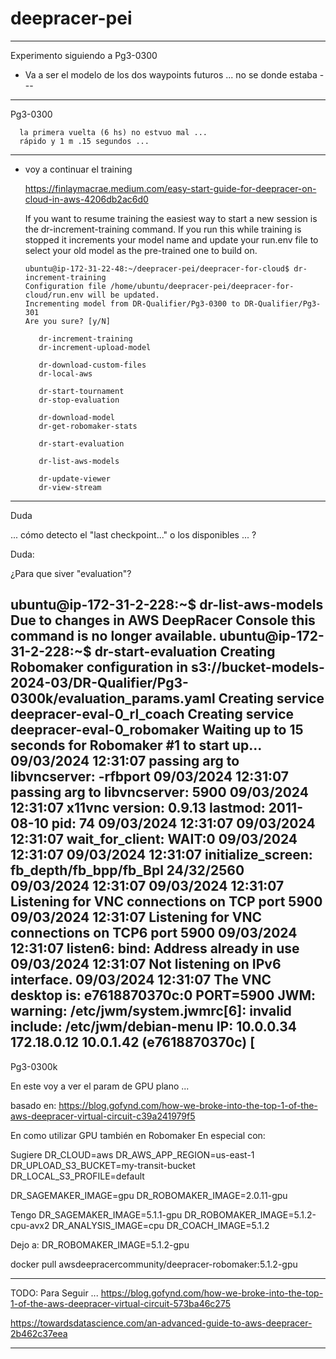 # deepracer-pei

------------------------------------------------------
Experimento siguiendo a Pg3-0300

   - Va a ser el modelo de los dos waypoints futuros ... no se donde estaba --- 

-------------

   Pg3-0300

      la primera vuelta (6 hs) no estvuo mal ... 
      rápido y 1 m .15 segundos ... 
-------------

   - voy a continuar el training

      https://finlaymacrae.medium.com/easy-start-guide-for-deepracer-on-cloud-in-aws-4206db2ac6d0

      If you want to resume training the easiest way to start a new session is the dr-increment-training command. If you run this while training is stopped it increments your model name and update your run.env file to select your old model as the pre-trained one to build on.

         ubuntu@ip-172-31-22-48:~/deepracer-pei/deepracer-for-cloud$ dr-increment-training
         Configuration file /home/ubuntu/deepracer-pei/deepracer-for-cloud/run.env will be updated.
         Incrementing model from DR-Qualifier/Pg3-0300 to DR-Qualifier/Pg3-301
         Are you sure? [y/N]

            dr-increment-training  
            dr-increment-upload-model  

            dr-download-custom-files   
            dr-local-aws           

            dr-start-tournament        
            dr-stop-evaluation         
         
            dr-download-model          
            dr-get-robomaker-stats     
            
            dr-start-evaluation        
            
            dr-list-aws-models         
            
            dr-update-viewer
            dr-view-stream


----------------
Duda 

   ... cómo detecto el "last checkpoint..." o los disponibles ... ? 


Duda: 

   ¿Para que siver "evaluation"?

   ubuntu@ip-172-31-2-228:~$ dr-list-aws-models                                                                                                                Due to changes in AWS DeepRacer Console this command is no longer available.                                                                                ubuntu@ip-172-31-2-228:~$ dr-start-evaluation                                                                                                               Creating Robomaker configuration in s3://bucket-models-2024-03/DR-Qualifier/Pg3-0300k/evaluation_params.yaml                                                Creating service deepracer-eval-0_rl_coach
Creating service deepracer-eval-0_robomaker
Waiting up to 15 seconds for Robomaker #1 to start up...
09/03/2024 12:31:07 passing arg to libvncserver: -rfbport
09/03/2024 12:31:07 passing arg to libvncserver: 5900
09/03/2024 12:31:07 x11vnc version: 0.9.13 lastmod: 2011-08-10  pid: 74
09/03/2024 12:31:07
09/03/2024 12:31:07 wait_for_client: WAIT:0
09/03/2024 12:31:07
09/03/2024 12:31:07 initialize_screen: fb_depth/fb_bpp/fb_Bpl 24/32/2560
09/03/2024 12:31:07
09/03/2024 12:31:07 Listening for VNC connections on TCP port 5900
09/03/2024 12:31:07 Listening for VNC connections on TCP6 port 5900
09/03/2024 12:31:07 listen6: bind: Address already in use
09/03/2024 12:31:07 Not listening on IPv6 interface.
09/03/2024 12:31:07
                                                                                                                                                            The VNC desktop is:      e7618870370c:0
PORT=5900
JWM: warning: /etc/jwm/system.jwmrc[6]: invalid include: /etc/jwm/debian-menu
IP: 10.0.0.34 172.18.0.12 10.0.1.42  (e7618870370c)
[  
----------------
Pg3-0300k

   En este voy a ver el param de GPU plano ... 


   basado en:
   https://blog.gofynd.com/how-we-broke-into-the-top-1-of-the-aws-deepracer-virtual-circuit-c39a241979f5

   En como utilizar GPU también en Robomaker
   En especial con:

   Sugiere
   DR_CLOUD=aws
   DR_AWS_APP_REGION=us-east-1
   DR_UPLOAD_S3_BUCKET=my-transit-bucket
   DR_LOCAL_S3_PROFILE=default

   DR_SAGEMAKER_IMAGE=gpu
   DR_ROBOMAKER_IMAGE=2.0.11-gpu

   Tengo
   DR_SAGEMAKER_IMAGE=5.1.1-gpu
   DR_ROBOMAKER_IMAGE=5.1.2-cpu-avx2
   DR_ANALYSIS_IMAGE=cpu
   DR_COACH_IMAGE=5.1.2


   Dejo a:
   DR_ROBOMAKER_IMAGE=5.1.2-gpu

   docker pull awsdeepracercommunity/deepracer-robomaker:5.1.2-gpu


---------------------------------
TODO: 
Para Seguir ... 
   https://blog.gofynd.com/how-we-broke-into-the-top-1-of-the-aws-deepracer-virtual-circuit-573ba46c275

   https://towardsdatascience.com/an-advanced-guide-to-aws-deepracer-2b462c37eea






---------------------------------


